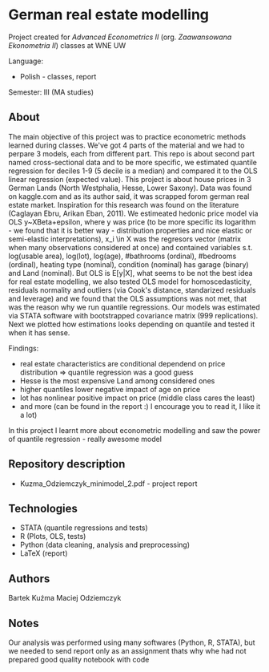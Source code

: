 # German real estate modelling
Project created for *Advanced Econometrics II* (org. *Zaawansowana Ekonometria II*) classes at WNE UW

Language:
 - Polish - classes, report

Semester: III (MA studies)

## About
The main objective of this project was to practice econometric methods learned during classes. We've got 4 parts of the material and we had to perpare 3 models, each from different part. This repo is about second part named cross-sectional data and to be more specific, we estimated quantile regression for deciles 1-9 (5 decile is a median) and compared it to the OLS linear regression (expected value). This project is about house prices in 3 German Lands (North Westphalia, Hesse, Lower Saxony). Data was found on kaggle.com and as its author said, it was scrapped forom german real estate market. Inspiration for this research was found on the literature (Caglayan Ebru, Arikan Eban, 2011). We estimeated hedonic price model via OLS y~XBeta+epsilon, where y was price (to be more specific its logarithm - we found that it is better way - distribution properties and nice elastic or semi-elastic interpretations), x_i \in X was the regresors vector (matrix when many observations considered at once) and contained variables s.t. log(usable area), log(lot), log(age), #bathrooms (ordinal), #bedrooms (ordinal), heating type (nominal), condition (nominal) has garage (binary) and Land (nominal). But OLS is E[y|X], what seems to be not the best idea for real estate modelling, we also tested OLS model for homoscedasticity, residuals normality and outliers (via Cook's distance, standarized residuals and leverage) and we found that the OLS assumptions was not met, that was the reason why we run quantile regressions. Our models was estimated via STATA software with bootstrapped covariance matrix (999 replications). Next we plotted how estimations looks depending on quantile and tested it when it has sense.

Findings:
 - real estate characteristics are conditional dependend on price distribution => quantile regression was a good guess
 - Hesse is the most expensive Land among considered ones
 - higher quantiles lower negative impact of age on price
 - lot has nonlinear positive impact on price (middle class cares the least)
 - and more (can be found in the report :) I encourage you to read it, I like it a lot)

In this project I learnt more about econometric modelling and saw the power of quantile regression - really awesome model

## Repository description
 - Kuzma_Odziemczyk_minimodel_2.pdf - project report

## Technologies
 - STATA (quantile regressions and tests)
 - R (Plots, OLS, tests)
 - Python (data cleaning, analysis and preprocessing)
 - LaTeX (report)

## Authors
Bartek Kuźma
Maciej Odziemczyk

## Notes
Our analysis was performed using many softwares (Python, R, STATA), but we needed to send report only as an assignment thats why whe had not prepared good quality notebook with code
